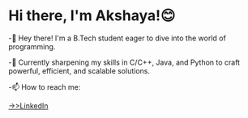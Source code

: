 # Hi there, I'm Akshaya!😊

<p>-👋 Hey there! I'm a B.Tech student eager to dive into the world of programming.</p>
<p>-🔧 Currently sharpening my skills in C/C++, Java, and Python to craft powerful, efficient, and scalable solutions.</p>
<p>-📫 How to reach me:</p><a href=https://www.linkedin.com/in/akshaya-s-bipin-43233b259>->>LinkedIn</a>
<br><br>
<!-- <img align = "left" width = 47% src = "https://github-readme-stats.vercel.app/api?username=Akshaya21513&show_icons=true&theme=radical" />
<img align = "left" width = 47% src = "https://github-readme-stats.vercel.app/api/top-langs/?username=Akshaya21513&layout=compact" /> -->
